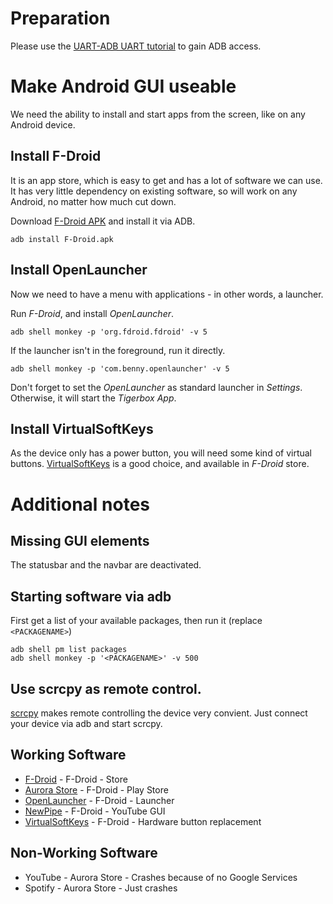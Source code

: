 # Preparation

Please use the [UART-ADB UART tutorial](https://github.com/tigerbox-reverse-engineering/tigerbox/wiki/UART-ADB-Root)
to gain ADB access.

# Make Android GUI useable

We need the ability to install and start apps from the screen, like on any Android device.

## Install F-Droid

It is an app store, which is easy to get and has a lot of software we can use.
It has very little dependency on existing software, so will work on any Android,
no matter how much cut down.

Download [F-Droid APK](https://f-droid.org/F-Droid.apk) and install it via ADB.

```
adb install F-Droid.apk
```

## Install OpenLauncher

Now we need to have a menu with applications - in other words, a launcher.

Run _F-Droid_, and install _OpenLauncher_.

```
adb shell monkey -p 'org.fdroid.fdroid' -v 5
```

If the launcher isn't in the foreground, run it directly.

```
adb shell monkey -p 'com.benny.openlauncher' -v 5
```

Don't forget to set the _OpenLauncher_ as standard launcher in _Settings_.
Otherwise, it will start the _Tigerbox App_.

## Install VirtualSoftKeys

As the device only has a power button, you will need some kind of virtual buttons.
[VirtualSoftKeys](https://f-droid.org/packages/tw.com.daxia.virtualsoftkeys/)
is a good choice, and available in _F-Droid_ store.


# Additional notes

## Missing GUI elements

The statusbar and the navbar are deactivated.

## Starting software via adb

First get a list of your available packages, then run it (replace `<PACKAGENAME>`)

```
adb shell pm list packages
adb shell monkey -p '<PACKAGENAME>' -v 500
```

## Use scrcpy as remote control.

[scrcpy](https://github.com/Genymobile/scrcpy) makes remote controlling the
device very convient. Just connect your device via adb and start scrcpy.

## Working Software

* [F-Droid](https://f-droid.org/F-Droid.apk) - F-Droid - Store
* [Aurora Store](https://f-droid.org/packages/com.aurora.store/) - F-Droid - Play Store
* [OpenLauncher](http://f-droid.org/packages/com.benny.openlauncher/) - F-Droid - Launcher
* [NewPipe](https://f-droid.org/packages/org.schabi.newpipe/) - F-Droid - YouTube GUI
* [VirtualSoftKeys](https://f-droid.org/packages/tw.com.daxia.virtualsoftkeys/) - F-Droid - Hardware button replacement

## Non-Working Software

* YouTube - Aurora Store - Crashes because of no Google Services
* Spotify - Aurora Store - Just crashes
